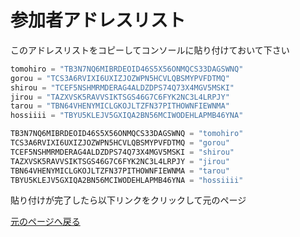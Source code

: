 # 参加者アドレスリスト
このアドレスリストをコピーしてコンソールに貼り付けておいて下さい

```js
tomohiro = "TB3N7NQ6MIBRDEOID46S5X56ONMQCS33DAGSWNQ"
gorou = "TCS3A6RVIXI6UXIZJOZWPN5HCVLQBSMYPVFDTMQ"
shirou = "TCEF5NSHMRMDERAG4ALDZDPS74Q73X4MGV5MSKI"
jirou = "TAZXVSK5RAVVSIKTSGS46G7C6FYK2NC3L4LRPJY"
tarou = "TBN64VHENYMICLGKOJLTZFN37PITHOWNFIEWNMA"
hossiiii = "TBYU5KLEJV5GXIQA2BN56MCIWODEHLAPMB46YNA"

TB3N7NQ6MIBRDEOID46S5X56ONMQCS33DAGSWNQ = "tomohiro"
TCS3A6RVIXI6UXIZJOZWPN5HCVLQBSMYPVFDTMQ = "gorou"
TCEF5NSHMRMDERAG4ALDZDPS74Q73X4MGV5MSKI = "shirou"
TAZXVSK5RAVVSIKTSGS46G7C6FYK2NC3L4LRPJY = "jirou"
TBN64VHENYMICLGKOJLTZFN37PITHOWNFIEWNMA = "tarou"
TBYU5KLEJV5GXIQA2BN56MCIWODEHLAPMB46YNA = "hossiiii" 

```

貼り付けが完了したら以下リンクをクリックして元のページ

[元のページへ戻る](https://github.com/hossiiii/quick_learning_symbol_hoshoku/blob/main/quick_learning_symbol_hoshoku_5.md#10%E5%8F%82%E5%8A%A0%E3%83%A1%E3%83%B3%E3%83%90%E3%83%BC%E3%81%AE%E3%82%A2%E3%83%89%E3%83%AC%E3%82%B9%E3%83%AA%E3%82%B9%E3%83%88%E3%82%92%E3%82%B3%E3%83%94%E3%83%BC%E3%81%97%E3%81%A6%E8%B2%BC%E3%82%8A%E4%BB%98%E3%81%91%E3%81%A6%E3%81%8A%E3%81%8F)
